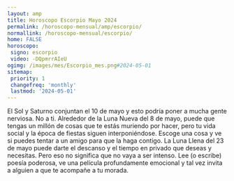 ```yaml
---
layout: amp
title: Horoscopo Escorpio Mayo 2024 
permalink: /horoscopo-mensual/amp/escorpio/
normallink: /horoscopo-mensual/escorpio/
home: FALSE
horoscopo:
 signo: escorpio
 video: -DQpmrrAIeU
ogimg: /images/mes/Escorpio_mes.png#2024-05-01
sitemap:
 priority: 1
 changefreq: 'monthly'
 lastmod: '2024-05-01'
---
```



El Sol y Saturno conjuntan el 10 de mayo y esto podría poner a mucha gente nerviosa. No a ti. Alrededor de la Luna Nueva del 8 de mayo, puede que tengas un millón de cosas que te estás muriendo por hacer, pero tu vida social y la época de fiestas siguen interponiéndose. Escoge una cosa y ve si puedes tentar a un amigo para que la haga contigo. La Luna Llena del 23 de mayo puede darte el descanso y el tiempo en privado que deseas y necesitas. Pero eso no significa que no vaya a ser intenso. Lee (o escribe) poesía poderosa, ve una película profundamente emocional y tal vez invita a alguien a que te acompañe a tu morada.
